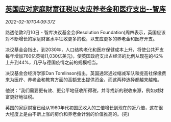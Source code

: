 <!--1644467462000-->
[英国应对家庭财富征税以支应养老金和医疗支出--智库](https://cn.reuters.com/article/uk-foundation-household-wealth-tax-0210-idCNKBS2KF0BQ)
------

<div><i>2022-02-10T04:09:37Z</i></div><p>路透伦敦2月10日 - 智库决议基金会(Resolution Foundation)周四表示，英国应该对不断增长的家庭财富水平征收更多的税，以支应更多的养老金和医疗开支。</p><p>决议基金会指出，到2030年，人口结构老化和医疗保健成本上升，将使公共开支每年增加760亿英镑(1,030亿美元)，使英国政府支出占经济的比例从现在的42%上升到44%，几乎与德国疫情之前的规模相当。</p><p>决议基金会经济学家Dan Tomlinson指出，英国通常通过缩减军队和提高社保缴费来为医疗、养老金和教育方面的高额支出提供资金，而这两种选择都越来越难。</p><p>他说：”我们需要更有效、更公平地征收所得税，并寻找新的税收来源，例如对财富更好地征税。</p><p>英国的家庭财富已经从1980年代初国民收入的三倍增长到现在的近八倍，这在很大程度上是由不断上涨的房价和养老金计划的价值推高的。(完)</p>
